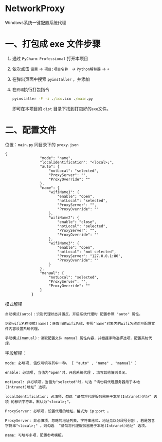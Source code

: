 # NetworkProxy
Windows系统一键配置系统代理

# 一、打包成 exe 文件步骤

1. 通过 `PyCharm Professional` 打开本项目

2. 依次点击 `设置` -> `项目:项目名称 ` -> `Python解释器` -> `+`

3. 在弹出页面中搜索 `pyinstaller` ，并添加

4. 在`终端`执行打包指令

   ```cmd
   pyinstaller -F -i ./ico.ico ./main.py
   ```

   即可在本项目的 `dist` 目录下找到打包好的`exe`文件。

# 二、配置文件

位置：`main.py` 同目录下的 `proxy.json`

```
{
                "mode": "name",
                "localIdentification": "<local>;",
                "auto": {
                    "notLocal": "selected",
                    "ProxyServer": "",
                    "ProxyOverride": ""
                },
                "name": {
                    "wifiName1": {
                        "enable": "open",
                        "notLocal": "selected",
                        "ProxyServer": "",
                        "ProxyOverride": ""
                    },
                    "wifiName2": {
                        "enable": "close",
                        "notLocal": "selected",
                        "ProxyServer": "",
                        "ProxyOverride": ""
                    },
                    "wifiName3": {
                        "enable": "open",
                        "notLocal": "not selected",
                        "ProxyServer": "127.0.0.1:80",
                        "ProxyOverride": ""
                    }
                },
                "manual": {
                    "notLocal": "selected",
                    "ProxyServer": "",
                    "ProxyOverride": ""
                }
            }
```

模式解释

```
自动模式(auto)：识别代理状态并置反，开启系统代理时 配置参照 "auto" 属性。

识别wifi名称模式(name)：获取当前wifi名称，参照"name"对象内的wifi名称对应配置文件内容设置系统代理。

手动模式(manual)：读取配置文件 manual 属性内容，并根据手动选择选项，配置系统代理。
```



字段解释：

```
mode: 必填项, 值仅可填写其中一种。 [ "auto" , "name" , "manual" ]

enable: 必填项, 当值为"open"时，开启系统代理 ，填写其他值则关闭。

notLocal: 非必填项，当值为"selected"时，勾选 “请勿将代理服务器用于本地(Intranet)地址” 选项。

localIdentification: 必填项，勾选 “请勿将代理服务器用于本地(Intranet)地址” 选项 的标识字符串，默认为"<local>;"。

ProxyServer: 必填项，设置代理的地址，格式为 ip:port 。

ProxyServer: 非必填项，忽略的地址列表，字符串格式，地址见以分段号分割 ，若是包含字符串"<local>;" ，则勾选  “请勿将代理服务器用于本地(Intranet)地址” 选项。

name: 可填写多项，配置参考模板。
```

